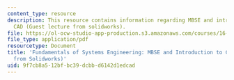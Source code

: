 ```yaml
---
content_type: resource
description: This resource contains information regarding MBSE and introduction to
  CAD (Guest lecture from solidworks).
file: https://ol-ocw-studio-app-production.s3.amazonaws.com/courses/16-842-fundamentals-of-systems-engineering-fall-2015/9f7cb8a512bfbc39dcbbd6142d1edcad_MIT16_842F15_Ses7Mastr_Sol.pdf
file_type: application/pdf
resourcetype: Document
title: 'Fundamentals of Systems Engineering: MBSE and Introduction to CAD (Guest Lecture
  from Solidworks)'
uid: 9f7cb8a5-12bf-bc39-dcbb-d6142d1edcad
---
```

